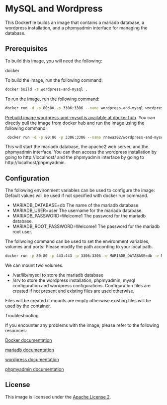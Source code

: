# MySQL and Wordpress

This Dockerfile builds an image that contains a mariadb database, a wordpress installation, and a phpmyadmin interface for managing the database.

## Prerequisites

To build this image, you will need the following:

docker

To build the image, run the following command:

``` bash 
docker build -t wordpress-and-mysql .
```
To run the image, run the following command:

``` bash 
docker run -d -p 80:80 -p 3306:3306 --name wordpress-and-mysql wordpress-and-mysql
```  
[Prebuild image wordpress-and-mysql is available at docker hub](https://hub.docker.com/repository/docker/rnawaz02/wordpress-and-mysql). You can directly pull the image from docker hub and run the image using the following command:

``` bash
 docker run -d -p 80:80 -p 3306:3306 --name rnawaz02/wordpress-and-mysql docker pull rnawaz02/wordpress-and-mysql
 ```
This will start the mariadb database, the apache2 web server, and the phpmyadmin interface. You can then access the wordpress installation by going to http://localhost/ and the phpmyadmin interface by going to http://localhost/phpmyadmin.

## Configuration

The following environment variables can be used to configure the image: Default values will be used if not specified with docker run command.

* MARIADB_DATABASE=db The name of the mariadb database.
* MARIADB_USER=user The username for the mariadb database.
* MARIADB_PASSWORD=Welcome1 The password for the mariadb database.
* MARIADB_ROOT_PASSWORD=Welcome1 The password for the mariadb root user.
  
The follwoing command can be used to set the environment variables, volumes and ports: Please modify the path according to your local path.

``` bash
docker run -p 80:80 -p 443:443 -p 3306:3306 -e MARIADB_DATABASE=db -e MARIADB_USER=user -e MARIADB_PASSWORD=Welcome1 -e MARIADB_ROOT_PASSWORD=Welcome1 -v C:\sandbox\code\datadir:/srv -v C:\sandbox\code\db:/var/lib/mysql rnawaz02/wordpress-and-mysql
```
We can mount two volumes. 

* /var/lib/mysql to store the mariadb database
* /srv to store the wordpress installation, phpmyadmin, mysql configuration and wordpress configurations. Configuration files are created if not present and existing files are used otherwise.

Files will be created if mounts are empty otherwise existing files will be used by the container.

Troubleshooting

If you encounter any problems with the image, please refer to the following resources:

[Docker documentation](https://docs.docker.com/)

[mariadb documentation](https://mariadb.com/kb/en/)

[wordpress documentation](https://wordpress.org/documentation/)

[phpmyadmin documentation](https://www.phpmyadmin.net/docs/)

## License

This image is licensed under the [Apache License 2](https://www.apache.org/licenses/LICENSE-2.0).

